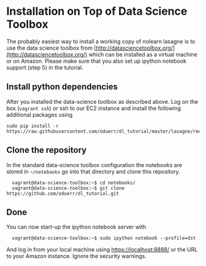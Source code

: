 # Installation on Top of Data Science Toolbox
The probably easiest way to install a working copy of nolearn lasagne is to use the data science toolbox from [http://datasciencetoolbox.org/](http://datasciencetoolbox.org/) which can be installed as a virtual machine or on Amazon. Please make sure that you also set up ipython notebook support (step 5) in the tutorial.

## Install python dependencies
After you installed the data-science toolbox as described above. Log on the box (`vagrant ssh`) or ssh to our EC2 instance and install the following additional packages using
```
sudo pip install -r https://raw.githubusercontent.com/oduerr/dl_tutorial/master/lasagne/requirements.txt
```

## Clone the repository
In the standard data-science toolbox configuration the notebooks are stored in `~/notebooks` go into that directory and clone this repository.
```
  vagrant@data-science-toolbox:~$ cd notebooks/
  vagrant@data-science-toolbox:~$ git clone https://github.com/oduerr/dl_tutorial.git
```

## Done
You can now start-up the ipython notebook server with
```
  vagrant@data-science-toolbox:~$ sudo ipython notebook --profile=dst
```
And log in from your local machine using [https://localhost:8888/](https://localhost:8888/) or the URL to your Amazon instance. Ignore the security warnings.









